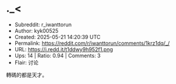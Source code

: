 # ._<

- Subreddit: r_iwanttorun
- Author: kyk00525
- Created: 2025-05-21 14:20:39 UTC
- Permalink: https://reddit.com/r/iwanttorun/comments/1krz1dq/_/
- URL: https://i.redd.it/t1ddwy9h952f1.png
- Ups: 14 | Ratio: 0.94 | Comments: 3
- Flair: 讨论


轉碼的都是天才。

